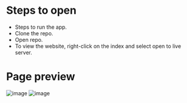 # Steps to open
- Steps to run the app.
- Clone the repo.
- Open repo.
- To view the website, right-click on the index and select open to live server.

# Page preview 
![image](https://github.com/ZJandour/Projekt_KRNAP/assets/127226529/56394281-58b6-4bec-8f3f-d31cbd45ccce)
![image](https://github.com/ZJandour/Projekt_KRNAP/assets/127226529/d41408e4-d4b0-4eaf-904b-4891a02b70e1)




